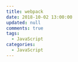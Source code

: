 ```yaml
---
title: webpack
date: 2018-10-02 13:00:00
updated: null
comments: true
tags:
  - JavaScript
categories:
  - JavaScript
---
```


<!--more-->
